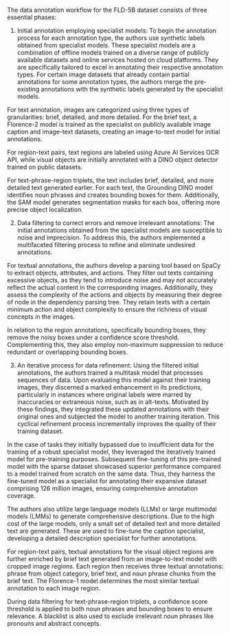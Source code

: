 The data annotation workflow for the FLD-5B dataset consists of three essential phases:

1. Initial annotation employing specialist models: To begin the annotation process for each annotation type, the authors use synthetic labels obtained from specialist models. These specialist models are a combination of offline models trained on a diverse range of publicly available datasets and online services hosted on cloud platforms. They are specifically tailored to excel in annotating their respective annotation types.  For certain image datasets that already contain partial annotations for some annotation types, the authors merge the pre-existing annotations with the synthetic labels generated by the specialist models.    

For text annotation, images are categorized using three types of granularities: brief, detailed, and more detailed. For the brief text, a Florence-2 model is trained as the specialist on publicly available image caption and image-text datasets, creating an image-to-text model for initial annotations.    

For region-text pairs, text regions are labeled using Azure AI Services OCR API, while visual objects are initially annotated with a DINO object detector trained on public datasets.    

For text-phrase-region triplets, the text includes brief, detailed, and more detailed text generated earlier. For each text, the Grounding DINO model identifies noun phrases and creates bounding boxes for them. Additionally, the SAM model generates segmentation masks for each box, offering more precise object localization.    

2. Data filtering to correct errors and remove irrelevant annotations: The initial annotations obtained from the specialist models are susceptible to noise and imprecision. To address this, the authors implemented a multifaceted filtering process to refine and eliminate undesired annotations.    

For textual annotations, the authors develop a parsing tool based on SpaCy to extract objects, attributes, and actions. They filter out texts containing excessive objects, as they tend to introduce noise and may not accurately reflect the actual content in the corresponding images. Additionally, they assess the complexity of the actions and objects by measuring their degree of node in the dependency parsing tree. They retain texts with a certain minimum action and object complexity to ensure the richness of visual concepts in the images.    

In relation to the region annotations, specifically bounding boxes, they remove the noisy boxes under a confidence score threshold. Complementing this, they also employ non-maximum suppression to reduce redundant or overlapping bounding boxes.    

3. An iterative process for data refinement: Using the filtered initial annotations, the authors trained a multitask model that processes sequences of data. Upon evaluating this model against their training images, they discerned a marked enhancement in its predictions, particularly in instances where original labels were marred by inaccuracies or extraneous noise, such as in alt-texts. Motivated by these findings, they integrated these updated annotations with their original ones and subjected the model to another training iteration. This cyclical refinement process incrementally improves the quality of their training dataset.    

In the case of tasks they initially bypassed due to insufficient data for the training of a robust specialist model, they leveraged the iteratively trained model for pre-training purposes. Subsequent fine-tuning of this pre-trained model with the sparse dataset showcased superior performance compared to a model trained from scratch on the same data. Thus, they harness the fine-tuned model as a specialist for annotating their expansive dataset comprising 126 million images, ensuring comprehensive annotation coverage.    

The authors also utilize large language models (LLMs) or large multimodal models (LMMs) to generate comprehensive descriptions. Due to the high cost of the large models, only a small set of detailed text and more detailed text are generated. These are used to fine-tune the caption specialist, developing a detailed description specialist for further annotations.    

For region-text pairs, textual annotations for the visual object regions are further enriched by brief text generated from an image-to-text model with cropped image regions. Each region then receives three textual annotations: phrase from object category, brief text, and noun phrase chunks from the brief text. The Florence-1 model determines the most similar textual annotation to each image region.    

During data filtering for text-phrase-region triplets, a confidence score threshold is applied to both noun phrases and bounding boxes to ensure relevance. A blacklist is also used to exclude irrelevant noun phrases like pronouns and abstract concepts. 